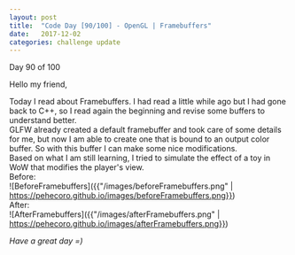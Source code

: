 ```yaml
---
layout: post
title:  "Code Day [90/100] - OpenGL | Framebuffers"
date:   2017-12-02
categories: challenge update
---
```


Day 90 of 100

Hello my friend,

Today I read about Framebuffers. I had read a little while ago but I had gone back to C++, so I read again the beginning and revise some buffers to understand better.   
GLFW already created a default framebuffer and took care of some details for me, but now I am able to create one that is bound to an output color buffer. So with this buffer I can make some nice modifications.   
Based on what I am still learning, I tried to simulate the effect of a toy in WoW that modifies the player's view.   
Before:   
![BeforeFramebuffers]({{"/images/beforeFramebuffers.png" | https://pehecoro.github.io/images/beforeFramebuffers.png}})   
After:   
![AfterFramebuffers]({{"/images/afterFramebuffers.png" | https://pehecoro.github.io/images/afterFramebuffers.png}})   

_Have a great day =)_